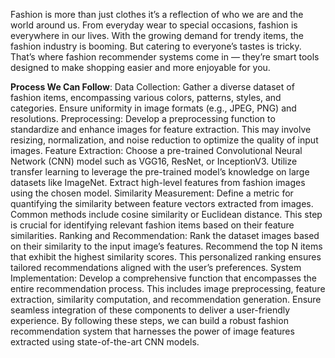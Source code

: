 Fashion is more than just clothes it’s a reflection of who we are and the world around us. From everyday wear to special occasions, 
fashion is everywhere in our lives. With the growing demand for trendy items, the fashion industry is booming. 
But catering to everyone’s tastes is tricky. That’s where fashion recommender systems come in — they’re smart 
tools designed to make shopping easier and more enjoyable for you.


**Process We Can Follow**:
Data Collection: Gather a diverse dataset of fashion items, encompassing various colors, patterns, styles, and categories. 
                 Ensure uniformity in image formats (e.g., JPEG, PNG) and resolutions.
Preprocessing: Develop a preprocessing function to standardize and enhance images for feature extraction. This may involve resizing, 
               normalization, and noise reduction to optimize the quality of input images.
Feature Extraction: Choose a pre-trained Convolutional Neural Network (CNN) model such as VGG16, ResNet, or InceptionV3. Utilize transfer 
                    learning to leverage the pre-trained model’s knowledge on large datasets like ImageNet. Extract high-level features 
                    from fashion images using the chosen model.
Similarity Measurement: Define a metric for quantifying the similarity between feature vectors extracted from images. Common methods include 
                        cosine similarity or Euclidean distance. This step is crucial for identifying relevant fashion items based on their 
                        feature similarities.
Ranking and Recommendation: Rank the dataset images based on their similarity to the input image’s features. Recommend the top N items 
                            that exhibit the highest similarity scores. This personalized ranking ensures tailored recommendations aligned 
                            with the user’s preferences.
System Implementation: Develop a comprehensive function that encompasses the entire recommendation process. This includes image preprocessing, 
                       feature extraction, similarity computation, and recommendation generation. Ensure seamless integration of these components 
                       to deliver a user-friendly experience.
By following these steps, we can build a robust fashion recommendation system that harnesses the power of image features extracted using state-of-the-art CNN models.
